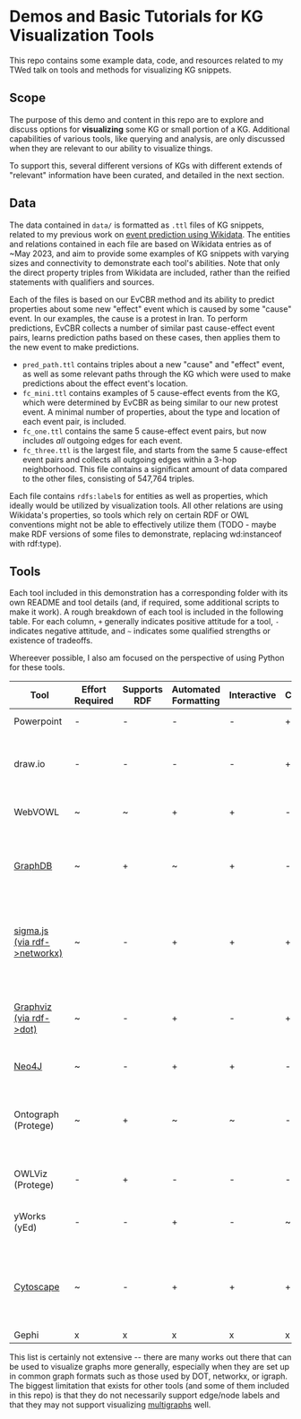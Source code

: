 # Demos and Basic Tutorials for KG Visualization Tools

This repo contains some example data, code, and resources related to my TWed talk on tools and methods for visualizing 
KG snippets.

## Scope

The purpose of this demo and content in this repo are to explore and discuss options for **visualizing** some KG or
small portion of a KG. Additional capabilities of various tools, like querying and analysis, are only discussed when
they are relevant to our ability to visualize things.

To support this, several different versions of KGs with different extends of "relevant" information have been curated,
and detailed in the next section.

## Data

The data contained in `data/` is formatted as `.ttl` files of KG snippets, related to my previous work on 
[event prediction using Wikidata](https://github.com/solashirai/WWW-EvCBR/). The entities and relations contained in
each file are based on Wikidata entries as of ~May 2023, and aim to provide some examples of KG snippets with varying
sizes and connectivity to demonstrate each tool's abilities. Note that only the direct property triples from Wikidata
are included, rather than the reified statements with qualifiers and sources.

Each of the files is based on our EvCBR method and its ability to predict properties about some new "effect" event
 which is caused by some "cause" event. In our examples, the cause is a protest in Iran. To perform predictions, EvCBR
 collects a number of similar past cause-effect event pairs, learns prediction paths based on these cases, then applies
 them to the new event to make predictions.
 
- `pred_path.ttl` contains triples about a new "cause" and "effect" event, as well as some relevant paths through the
 KG which were used to make predictions about the effect event's location. 
- `fc_mini.ttl` contains examples of 5 cause-effect events from the KG, which were determined by EvCBR as being similar 
 to our new protest event. A minimal number of properties, about the type and location of each event pair, is included.
- `fc_one.ttl` contains the same 5 cause-effect event pairs, but now includes _all_ outgoing edges for each event.
- `fc_three.ttl` is the largest file, and starts from the same 5 cause-effect event pairs and collects all outgoing
 edges within a 3-hop neighborhood. This file contains a significant amount of data compared to the other files, 
 consisting of 547,764 triples.
 
Each file contains `rdfs:label`s for entities as well as properties, which ideally would be utilized by visualization
tools. All other relations are using Wikidata's properties, so tools which rely on certain RDF or OWL conventions might
not be able to effectively utilize them (TODO - maybe make RDF versions of some files to demonstrate, replacing
wd:instanceof with rdf:type).

## Tools

Each tool included in this demonstration has a corresponding folder with its own README and tool details (and, if 
required, some additional scripts to make it work).
A rough breakdown of each tool is included in the following table.
For each column, `+` generally indicates positive attitude
 for a tool, `-` indicates negative attitude, and `~` indicates some qualified strengths or existence of tradeoffs.
 
Whereever possible, I also am focused on the perspective of using Python for these tools.

| Tool                                   | Effort Required | Supports RDF | Automated Formatting | Interactive | Customizable | Notes                                                                                | 
|----------------------------------------|-----------------|--------------|----------------------|-------------|--------------|--------------------------------------------------------------------------------------|
| Powerpoint                             | -               | -            | -                    | -           | +            | 100% manual effort                                                                   |
| draw.io                                | -               | -            | -                    | -           | +            | Mostly manual effort, some importing possible                                        |
| WebVOWL                                | ~               | ~            | +                    | +           | -            | Mainly aimed at ontology visualization                                               |
| [GraphDB](graphdb/)                    | ~               | +            | ~                    | +           | -            | Well compatible with RDF, not the most visually appealing                            |
| [sigma.js (via rdf->networkx)](sigma/) | ~               | -            | +                    | +           | +            | Some effort needed to convert RDF to suitable format, more intended for applications |
| [Graphviz (via rdf->dot)](graphviz/)   | ~               | -            | +                    | -           | +            | Powerful customization options, effort needed to convert RDF                         |
| [Neo4J](neo4j/)                        | ~               | -            | +                    | +           | -            | Not suitable for RDF data                                                            |
| Ontograph (Protege)                    | ~               | +            | ~                    | ~           | -            | Assumes ontology-like class structure, browsing capabilities seem limited            |
| OWLViz (Protege)                       | -               | +            | -                    | -           | -            | Seems to be broken on windows                                                        |
| yWorks (yEd)                           | -               | -            | +                    | -           | ~            | Much more manual effort than I expected                                              |
| [Cytoscape](cytoscape/)                | ~               | -            | +                    | +           | +            | Another effort-required to format and customize, but powerful, option                |
| Gephi                                  | x               | x            | x                    | x           | x            | TODO                                                                                 |

This list is certainly not extensive -- there are many works out there that can be used to visualize graphs more 
generally, especially when they are set up in common graph formats such as those used by DOT, networkx, or igraph. 
The biggest limitation that exists for other tools (and some of them included in this repo) is that they do not
necessarily support edge/node labels and that they may not support visualizing 
[multigraphs](https://en.wikipedia.org/wiki/Multigraph) well. 